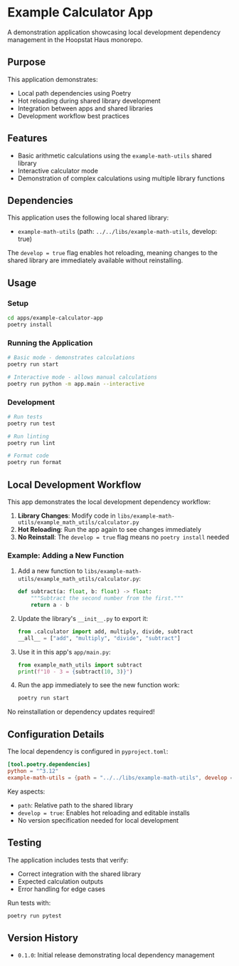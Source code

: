 # Example Calculator App

A demonstration application showcasing local development dependency management in the Hoopstat Haus monorepo.

## Purpose

This application demonstrates:

- Local path dependencies using Poetry
- Hot reloading during shared library development
- Integration between apps and shared libraries
- Development workflow best practices

## Features

- Basic arithmetic calculations using the `example-math-utils` shared library
- Interactive calculator mode
- Demonstration of complex calculations using multiple library functions

## Dependencies

This application uses the following local shared library:

- `example-math-utils` (path: `../../libs/example-math-utils`, develop: true)

The `develop = true` flag enables hot reloading, meaning changes to the shared library are immediately available without reinstalling.

## Usage

### Setup

```bash
cd apps/example-calculator-app
poetry install
```

### Running the Application

```bash
# Basic mode - demonstrates calculations
poetry run start

# Interactive mode - allows manual calculations
poetry run python -m app.main --interactive
```

### Development

```bash
# Run tests
poetry run test

# Run linting
poetry run lint

# Format code
poetry run format
```

## Local Development Workflow

This app demonstrates the local development dependency workflow:

1. **Library Changes**: Modify code in `libs/example-math-utils/example_math_utils/calculator.py`
2. **Hot Reloading**: Run the app again to see changes immediately
3. **No Reinstall**: The `develop = true` flag means no `poetry install` needed

### Example: Adding a New Function

1. Add a new function to `libs/example-math-utils/example_math_utils/calculator.py`:
   ```python
   def subtract(a: float, b: float) -> float:
       """Subtract the second number from the first."""
       return a - b
   ```

2. Update the library's `__init__.py` to export it:
   ```python
   from .calculator import add, multiply, divide, subtract
   __all__ = ["add", "multiply", "divide", "subtract"]
   ```

3. Use it in this app's `app/main.py`:
   ```python
   from example_math_utils import subtract
   print(f"10 - 3 = {subtract(10, 3)}")
   ```

4. Run the app immediately to see the new function work:
   ```bash
   poetry run start
   ```

No reinstallation or dependency updates required!

## Configuration Details

The local dependency is configured in `pyproject.toml`:

```toml
[tool.poetry.dependencies]
python = "^3.12"
example-math-utils = {path = "../../libs/example-math-utils", develop = true}
```

Key aspects:
- `path`: Relative path to the shared library
- `develop = true`: Enables hot reloading and editable installs
- No version specification needed for local development

## Testing

The application includes tests that verify:
- Correct integration with the shared library
- Expected calculation outputs
- Error handling for edge cases

Run tests with:
```bash
poetry run pytest
```

## Version History

- `0.1.0`: Initial release demonstrating local dependency management